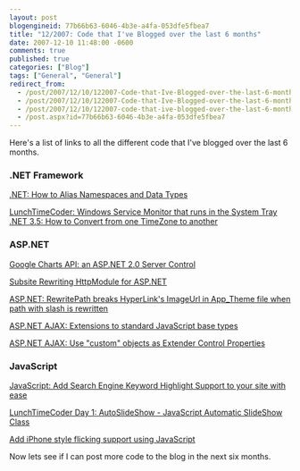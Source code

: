 ```yaml
---
layout: post
blogengineid: 77b66b63-6046-4b3e-a4fa-053dfe5fbea7
title: "12/2007: Code that I've Blogged over the last 6 months"
date: 2007-12-10 11:48:00 -0600
comments: true
published: true
categories: ["Blog"]
tags: ["General", "General"]
redirect_from: 
  - /post/2007/12/10/122007-Code-that-Ive-Blogged-over-the-last-6-months.aspx
  - /post/2007/12/10/122007-Code-that-Ive-Blogged-over-the-last-6-months
  - /post/2007/12/10/122007-code-that-ive-blogged-over-the-last-6-months
  - /post.aspx?id=77b66b63-6046-4b3e-a4fa-053dfe5fbea7
---
```

<!-- more -->

Here's a list of links to all the different code that I've blogged over the last 6 months.
<H3>.NET Framework</H3>

<A href="/Blog/Post.aspx?PostID=1426">.NET: How to Alias Namespaces and Data Types</A>

<A href="/Blog/Post.aspx?PostID=1393">LunchTimeCoder: Windows Service Monitor that runs in the System Tray</A> <A href="/Blog/Post.aspx?PostID=1379">.NET 3.5: How to Convert from one TimeZone to another</A> 
<H3>ASP.NET</H3>

<A href="/Blog/Post.aspx?PostID=1429">Google Charts API: an ASP.NET 2.0 Server Control</A>

<A href="/Blog/Post.aspx?PostID=1419">Subsite Rewriting HttpModule for ASP.NET</A>

<U><FONT color=#0066cc><A href="/Blog/Post.aspx?PostID=1416">ASP.NET: RewritePath breaks HyperLink's ImageUrl in App_Theme file when path with slash is rewritten</A></FONT></U>

<A href="/Blog/Post.aspx?PostID=1396">ASP.NET AJAX: Extensions to standard JavaScript base types</A> 

<A href="/Blog/Post.aspx?PostID=1377">ASP.NET AJAX: Use "custom" objects as Extender Control Properties</A>
<H3>JavaScript</H3>

<A href="/Blog/Post.aspx?PostID=1401">JavaScript: Add Search Engine Keyword Highlight Support to your site with ease</A>

<A href="/Blog/Post.aspx?PostID=1384">LunchTimeCoder Day 1: AutoSlideShow - JavaScript Automatic SlideShow Class</A>

<A href="/Blog/Post.aspx?PostID=1380">Add iPhone style flicking support using JavaScript</A> 

Now lets see if I can post more code to the blog in the next six months.
